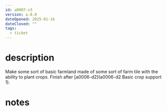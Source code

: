 ```yaml
---
id: a0007-v3
version: a.0.0
dateOpened: 2025-01-16
dateClosed: ""
tags:
  - ticket
---
```

# description
Make some sort of basic farmland made of some sort of farm tile with the ability to plant crops. Finish after [a0006-d2](a0006-d2 Basic crop support 1). 
# notes
